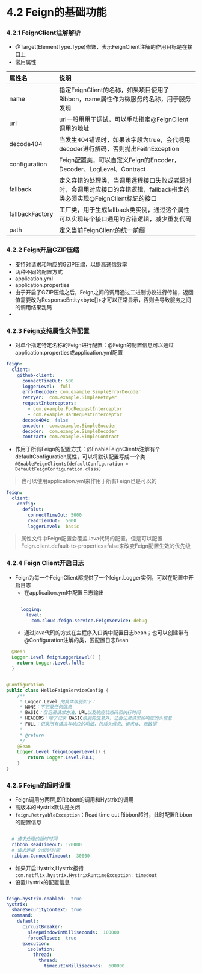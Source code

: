 # 4.2 Feign的基础功能

### 4.2.1 FeignClient注解解析

- @Target(ElementType.Type)修饰，表示FeignClient注解的作用目标是在接口上
- 常用属性

| 属性名          | 说明                                                                                                                     |
|:----------------|:-------------------------------------------------------------------------------------------------------------------------|
| name            | 指定FeignClient的名称，如果项目使用了Ribbon，name属性作为微服务的名称，用于服务发现                                      |
| url             | url一般用用于调试，可以手动指定@FeignClient调用的地址                                                                    |
| decode404       | 当发生404错误时，如果该字段为true，会代噢用decoder进行解码，否则抛出FeifnException                                       |
| configuration   | Feign配置类，可以自定义Feign的Encoder，Decoder、LogLevel、Contract                                                       |
| fallback        | 定义容错的处理类，当调用远程接口失败或者超时时，会调用对应接口的容错逻辑，fallback指定的类必须实现@FeignClient标记的接口 |
| fallbackFactory | 工厂类，用于生成fallback类实例，通过这个属性可以实现每个接口通用的容错逻辑，减少重复代码                                 |
| path            | 定义当前FeignClient的统一前缀                                                                                            |


### 4.2.2 Feign开启GZIP压缩

- 支持对请求和响应的GZIP压缩，以提高通信效率
- 两种不同的配置方式
- application.yml
- application.properties
- 由于开启了GZIP压缩之后，Feign之间的调用通过二进制协议进行传输，返回值需要改为ResponseEntity<byte[]>才可以正常显示，否则会导致服务之间的调用结果乱码
-

### 4.2.3 Feign支持属性文件配置

- 对单个指定特定名称的Feign进行配置：@Feign的配置信息可以通过application.properties或application.yml配置

```yml
feign:
  client:
    github-client:
      connectTimeOut: 500
      loggerLevel:  full
      errorDecoder: com.example.SimpleErrorDecoder
      retryer:  com.example.SimpleRetryer
      requestInterceptors:
        - com.example.FooRequestInterceptor
        - com.example.BarRequestInterceptor
      decode404:  false
      encoder:  com.example.SimpleEncoder
      decoder:  com.example.SimpleDecoder
      contract: com.example.SimpleContract

```

- 作用于所有Feign的配置方式：@EnableFeignClients注解有个defaultConfiguration属性，可以将默认配置写成一个类`@EnableFeignClients(defaultConfiguration = DefaultFeignConfiguration.clsss)`

> 也可以使用application.yml来作用于所有Feign也是可以的

```yml
feign:
  client:
    config:
      defalut:
        connectTimeOut: 5000
        readTiemOut:  5000
        loggerLevel:  basic

```

> 属性文件中Feign配置会覆盖Java代码的配置，但是可以配置Feign.client.default-to-properties=false来改变Feign配置生效的优先级

### 4.2.4 Feign Client开启日志

- Feign为每一个FeignClient都提供了一个feign.Logger实例，可以在配置中开启日志
  - 在applicaiton.yml中配置日志输出
  ```yml

    logging:
      level:
        com.cloud.feign.service.FeignService: debug

  ```
  -  通过java代码的方式在主程序入口类中配置日志bean；也可以创建带有@Configuration注解的类，区配置日志Bean

```java
  @Bean
  Logger.Level feignLoggerLevel() {
    return Logger.Level.full;
  }

```

```java

@Configuration
public class HelloFeignServiceConfig {
    /**
     * Logger.Level 的具体级别如下：
     * NONE：不记录任何信息
     * BASIC：仅记录请求方法、URL以及响应状态码和执行时间
     * HEADERS：除了记录 BASIC级别的信息外，还会记录请求和响应的头信息
     * FULL：记录所有请求与响应的明细，包括头信息、请求体、元数据
     *
     * @return
     */
    @Bean
    Logger.Level feignLoggerLevel() {
        return Logger.Level.FULL;
    }
}


```


### 4.2.5 Feign的超时设置

- Feign调用分两层,即Ribbon的调用和Hystrix的调用
- 高版本的Hystrix默认是关闭
- `feign.RetryableException`：Read time out Ribbon超时，此时配置Ribbon的配置信息

```yml

  # 请求处理的超时时间
  ribbon.ReadTimeout: 120000
  # 请求连接 的超时时间
  ribbon.ConnectTimeout:  30000
```

- 如果开启Hystrix,Hystrix报错`com.netflix.hystrix.HystrixRuntimeException：timedout`
- 设置Hystrix的配置信息

```yml

feign.hystrix.enabled:  true
hystrix:
  shareSecurityContext: true
  command:
    default:
      circuitBreaker:
        sleepWindowInMilliseconds:  100000
        forceClosed:  true
      execution:
        isolation:
          thread:
            thread:
              timeoutInMilliseconds:  600000  

```
